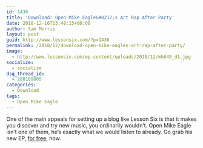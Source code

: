 ```yaml
---
id: 1436
title: 'Download: Open Mike Eagle&#8217;s Art Rap After Party'
date: 2010-12-16T13:48:15+00:00
author: Sam Morris
layout: post
guid: http://www.lessonsix.com/?p=1436
permalink: /2010/12/download-open-mike-eagles-art-rap-after-party/
image:
  - http://www.lessonsix.com/wp-content/uploads/2010/12/mh049_d1.jpg
socialize:
  - socialize
dsq_thread_id:
  - 288109805
categories:
  - Download
tags:
  - Open Mike Eagle
---
```

One of the main appeals for setting up a blog like Lesson Six is that it makes you discover and try new music, you ordinarily wouldn&#8217;t. Open Mike Eagle isn&#8217;t one of them, he&#8217;s exactly what we would listen to already. Go grab his new EP, [for free](http://www.mushrecords.com/temp/MH049.zip), now.